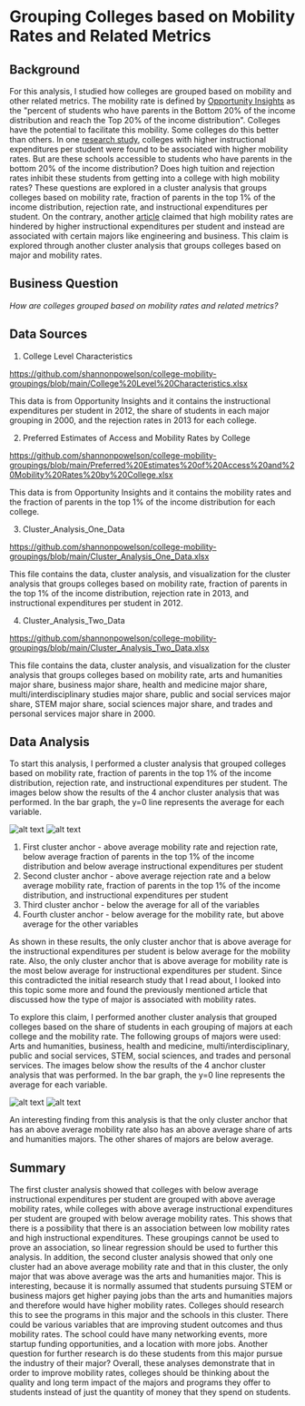 # Grouping Colleges based on Mobility Rates and Related Metrics
## Background
For this analysis, I studied how colleges are grouped based on mobility and other related metrics.  The mobility rate is defined by [Opportunity Insights](https://opportunityinsights.org/) as the "percent of students who have parents in the Bottom 20% of the income distribution and reach the Top 20% of the income distribution".  Colleges have the potential to facilitate this mobility.  Some colleges do this better than others.  In one [research study](https://www.brookings.edu/research/opportunity-engines-middle-class-mobility-in-higher-education/), colleges with higher instructional expenditures per student were found to be associated with higher mobility rates.  But are these schools accessible to students who have parents in the bottom 20% of the income distribution?  Does high tuition and rejection rates inhibit these students from getting into a college with high mobility rates?  These questions are explored in a cluster analysis that groups colleges based on mobility rate, fraction of parents in the top 1% of the income distribution, rejection rate, and instructional expenditures per student.  On the contrary, another [article](https://www.forbes.com/sites/prestoncooper2/2020/07/15/which-colleges-are-fulfilling-the-promise-of-intergenerational-mobility/?sh=22e2596163bc) claimed that high mobility rates are hindered by higher instructional expenditures per student and instead are associated with certain majors like engineering and business.  This claim is explored through another cluster analysis that groups colleges based on major and mobility rates.  

## Business Question
_How are colleges grouped based on mobility rates and related metrics?_

## Data Sources 
1. College Level Characteristics

https://github.com/shannonpowelson/college-mobility-groupings/blob/main/College%20Level%20Characteristics.xlsx

This data is from Opportunity Insights and it contains the instructional expenditures per student in 2012, the share of students in each major grouping in 2000, and the rejection rates in 2013 for each college.  

2. Preferred Estimates of Access and Mobility Rates by College

https://github.com/shannonpowelson/college-mobility-groupings/blob/main/Preferred%20Estimates%20of%20Access%20and%20Mobility%20Rates%20by%20College.xlsx

This data is from Opportunity Insights and it contains the mobility rates and the fraction of parents in the top 1% of the income distribution for each college.  

3. Cluster_Analysis_One_Data

https://github.com/shannonpowelson/college-mobility-groupings/blob/main/Cluster_Analysis_One_Data.xlsx

This file contains the data, cluster analysis, and visualization for the cluster analysis that groups colleges based on mobility rate, fraction of parents in the top 1% of the income distribution, rejection rate in 2013, and instructional expenditures per student in 2012.  

4. Cluster_Analysis_Two_Data

https://github.com/shannonpowelson/college-mobility-groupings/blob/main/Cluster_Analysis_Two_Data.xlsx

This file contains the data, cluster analysis, and visualization for the cluster analysis that groups colleges based on mobility rate, arts and humanities major share, business major share, health and medicine major share, multi/interdisciplinary studies major share, public and social services major share, STEM major share, social sciences major share, and trades and personal services major share in 2000.  

## Data Analysis
To start this analysis, I performed a cluster analysis that grouped colleges based on mobility rate, fraction of parents in the top 1% of the income distribution, rejection rate, and instructional expenditures per student.  The images below show the results of the 4 anchor cluster analysis that was performed.  In the bar graph, the y=0 line represents the average for each variable.   

![alt text](https://github.com/shannonpowelson/college-mobility-groupings/blob/main/Cluster_Analysis_One.png)
![alt text](https://github.com/shannonpowelson/college-mobility-groupings/blob/main/visualization_two.png)

1. First cluster anchor - above average mobility rate and rejection rate, below average fraction of parents in the top 1% of the income distribution and below average instructional expenditures per student
2. Second cluster anchor - above average rejection rate and a below average mobility rate, fraction of parents in the top 1% of the income distribution, and instructional expenditures per student
3. Third cluster anchor - below the average for all of the variables
4. Fourth cluster anchor - below average for the mobility rate, but above average for the other variables  

As shown in these results, the only cluster anchor that is above average for the instructional expenditures per student is below average for the mobility rate.  Also, the only cluster anchor that is above average for mobility rate is the most below average for instructional expenditures per student.  Since this contradicted the initial research study that I read about, I looked into this topic some more and found the previously mentioned article that discussed how the type of major is associated with mobility rates.  

To explore this claim, I performed another cluster analysis that grouped colleges based on the share of students in each grouping of majors at each college and the mobility rate.  The following groups of majors were used: Arts and humanities, business, health and medicine, multi/interdisciplinary, public and social services, STEM, social sciences, and trades and personal services.  The images below show the results of the 4 anchor cluster analysis that was performed.  In the bar graph, the y=0 line represents the average for each variable. 

![alt text](https://github.com/shannonpowelson/college-mobility-groupings/blob/main/Cluster_Analysis_Two.png)
![alt text](https://github.com/shannonpowelson/college-mobility-groupings/blob/main/visualization_one.png)

An interesting finding from this analysis is that the only cluster anchor that has an above average mobility rate also has an above average share of arts and humanities majors.  The other shares of majors are below average.  

## Summary 

The first cluster analysis showed that colleges with below average instructional expenditures per student are grouped with above average mobility rates, while colleges with above average instructional expenditures per student are grouped with below average mobility rates.  This shows that there is a possibility that there is an association between low mobility rates and high instructional expenditures.  These groupings cannot be used to prove an association, so linear regression should be used to further this analysis.  In addition, the second cluster analysis showed that only one cluster had an above average mobility rate and that in this cluster, the only major that was above average was the arts and humanities major.  This is interesting, because it is normally assumed that students pursuing STEM or business majors get higher paying jobs than the arts and humanities majors and therefore would have higher mobility rates.  Colleges should research this to see the programs in this major and the schools in this cluster.  There could be various variables that are improving student outcomes and thus mobility rates.  The school could have many networking events, more startup funding opportunities, and a location with more jobs.  Another question for further research is do these students from this major pursue the industry of their major?  Overall, these analyses demonstrate that in order to improve mobility rates, colleges should be thinking about the quality and long term impact of the majors and programs they offer to students instead of just the quantity of money that they spend on students.  



